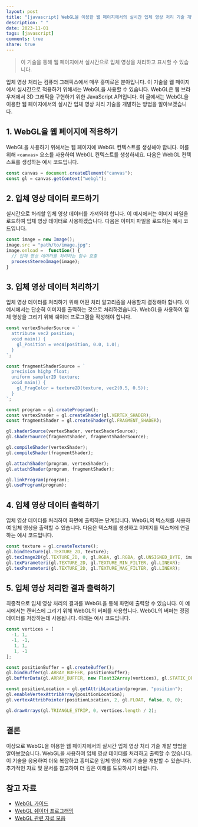 ```yaml
---
layout: post
title: "[javascript] WebGL을 이용한 웹 페이지에서의 실시간 입체 영상 처리 기술 개발 방법"
description: " "
date: 2023-11-01
tags: [javascript]
comments: true
share: true
---
```


> 이 기술을 통해 웹 페이지에서 실시간으로 입체 영상을 처리하고 표시할 수 있습니다.

입체 영상 처리는 컴퓨터 그래픽스에서 매우 흥미로운 분야입니다. 이 기술을 웹 페이지에서 실시간으로 적용하기 위해서는 WebGL을 사용할 수 있습니다. WebGL은 웹 브라우저에서 3D 그래픽을 구현하기 위한 JavaScript API입니다. 이 글에서는 WebGL을 이용한 웹 페이지에서의 실시간 입체 영상 처리 기술을 개발하는 방법을 알아보겠습니다.

## 1. WebGL을 웹 페이지에 적용하기

WebGL을 사용하기 위해서는 웹 페이지에 WebGL 컨텍스트를 생성해야 합니다. 이를 위해 `<canvas>` 요소를 사용하여 WebGL 컨텍스트를 생성하세요. 다음은 WebGL 컨텍스트를 생성하는 예시 코드입니다.

```javascript
const canvas = document.createElement("canvas");
const gl = canvas.getContext("webgl");
```

## 2. 입체 영상 데이터 로드하기

실시간으로 처리할 입체 영상 데이터를 가져와야 합니다. 이 예시에서는 이미지 파일을 로드하여 입체 영상 데이터로 사용하겠습니다. 다음은 이미지 파일을 로드하는 예시 코드입니다.

```javascript
const image = new Image();
image.src = "path/to/image.jpg";
image.onload =  function() {
  // 입체 영상 데이터를 처리하는 함수 호출
  processStereoImage(image);
}
```

## 3. 입체 영상 데이터 처리하기

입체 영상 데이터를 처리하기 위해 어떤 처리 알고리즘을 사용할지 결정해야 합니다. 이 예시에서는 단순히 이미지를 출력하는 것으로 처리하겠습니다. WebGL을 사용하여 입체 영상을 그리기 위해 쉐이더 프로그램을 작성해야 합니다.

```javascript
const vertexShaderSource = `
  attribute vec2 position;
  void main() {
    gl_Position = vec4(position, 0.0, 1.0);
  }
`;

const fragmentShaderSource = `
  precision highp float;
  uniform sampler2D texture;
  void main() {
    gl_FragColor = texture2D(texture, vec2(0.5, 0.5));
  }
`;

const program = gl.createProgram();
const vertexShader = gl.createShader(gl.VERTEX_SHADER);
const fragmentShader = gl.createShader(gl.FRAGMENT_SHADER);

gl.shaderSource(vertexShader, vertexShaderSource);
gl.shaderSource(fragmentShader, fragmentShaderSource);

gl.compileShader(vertexShader);
gl.compileShader(fragmentShader);

gl.attachShader(program, vertexShader);
gl.attachShader(program, fragmentShader);

gl.linkProgram(program);
gl.useProgram(program);
```

## 4. 입체 영상 데이터 출력하기

입체 영상 데이터를 처리하여 화면에 출력하는 단계입니다. WebGL의 텍스처를 사용하여 입체 영상을 출력할 수 있습니다. 다음은 텍스처를 생성하고 이미지를 텍스처에 연결하는 예시 코드입니다.

```javascript
const texture = gl.createTexture();
gl.bindTexture(gl.TEXTURE_2D, texture);
gl.texImage2D(gl.TEXTURE_2D, 0, gl.RGBA, gl.RGBA, gl.UNSIGNED_BYTE, image);
gl.texParameteri(gl.TEXTURE_2D, gl.TEXTURE_MIN_FILTER, gl.LINEAR);
gl.texParameteri(gl.TEXTURE_2D, gl.TEXTURE_MAG_FILTER, gl.LINEAR);
```

## 5. 입체 영상 처리한 결과 출력하기

최종적으로 입체 영상 처리의 결과를 WebGL을 통해 화면에 출력할 수 있습니다. 이 예시에서는 캔버스에 그리기 위해 WebGL의 버퍼를 사용합니다. WebGL의 버퍼는 정점 데이터를 저장하는데 사용됩니다. 아래는 예시 코드입니다.

```javascript
const vertices = [
  -1, 1,
  -1, -1,
   1, 1,
   1, -1
];

const positionBuffer = gl.createBuffer();
gl.bindBuffer(gl.ARRAY_BUFFER, positionBuffer);
gl.bufferData(gl.ARRAY_BUFFER, new Float32Array(vertices), gl.STATIC_DRAW);

const positionLocation = gl.getAttribLocation(program, "position");
gl.enableVertexAttribArray(positionLocation);
gl.vertexAttribPointer(positionLocation, 2, gl.FLOAT, false, 0, 0);

gl.drawArrays(gl.TRIANGLE_STRIP, 0, vertices.length / 2);
```

## 결론

이상으로 WebGL을 이용한 웹 페이지에서의 실시간 입체 영상 처리 기술 개발 방법을 알아보았습니다. WebGL을 사용하여 입체 영상 데이터를 처리하고 출력할 수 있습니다. 이 기술을 응용하여 더욱 복잡하고 흥미로운 입체 영상 처리 기술을 개발할 수 있습니다. 추가적인 자료 및 문서를 참고하여 더 깊은 이해를 도모하시기 바랍니다.

## 참고 자료

- [WebGL 가이드](https://developer.mozilla.org/ko/docs/Web/API/WebGL_API)
- [WebGL 쉐이더 프로그래밍](https://heeyeun.github.io/webgl/WebGL%20Shader%20Programming.html)
- [WebGL 관련 자료 모음](https://webglsamples.org/)